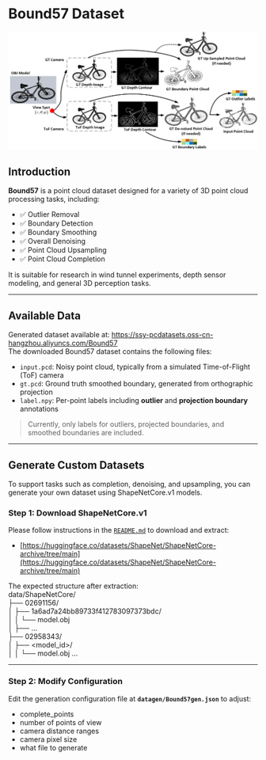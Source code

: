 #  Bound57 Dataset

![Dataset Overview](dataset.png)

## Introduction

**Bound57** is a point cloud dataset designed for a variety of 3D point cloud processing tasks, including:

- ✅ Outlier Removal  
- ✅ Boundary Detection  
- ✅ Boundary Smoothing  
- ✅ Overall Denoising  
- ✅ Point Cloud Upsampling  
- ✅ Point Cloud Completion

It is suitable for research in wind tunnel experiments, depth sensor modeling, and general 3D perception tasks.

---

##  Available Data
Generated dataset available at: https://ssy-pcdatasets.oss-cn-hangzhou.aliyuncs.com/Bound57  
The downloaded Bound57 dataset contains the following files:

- `input.pcd`: Noisy point cloud, typically from a simulated Time-of-Flight (ToF) camera  
- `gt.pcd`: Ground truth smoothed boundary, generated from orthographic projection  
- `label.npy`: Per-point labels including **outlier** and **projection boundary** annotations

> Currently, only labels for outliers, projected boundaries, and smoothed boundaries are included.

---

##  Generate Custom Datasets

To support tasks such as completion, denoising, and upsampling, you can generate your own dataset using ShapeNetCore.v1 models.

### Step 1: Download ShapeNetCore.v1

Please follow instructions in the [`README.md`](README.md) to download and extract:

- [https://huggingface.co/datasets/ShapeNet/ShapeNetCore-archive/tree/main](https://huggingface.co/datasets/ShapeNet/ShapeNetCore-archive/tree/main)

The expected structure after extraction:  
 data/ShapeNetCore/  
 ├── 02691156/  
 │ ├── 1a6ad7a24bb89733f412783097373bdc/  
 │ │ └── model.obj  
 │ ├── ...  
 ├── 02958343/  
 │ ├── <model_id>/   
 │ │ └── model.obj
 ...  

---

### Step 2: Modify Configuration

Edit the generation configuration file at **`datagen/Bound57gen.json`** to adjust:
- complete_points
- number of points of view  
- camera distance ranges  
- camera pixel size
- what file to generate 

